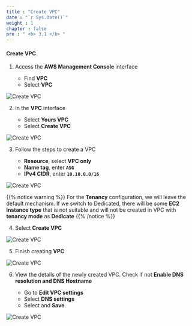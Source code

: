 ```yaml
---
title : "Create VPC"
date : "`r Sys.Date()`"
weight : 1
chapter : false
pre : " <b> 3.1 </b> "
---
```


#### Create VPC

1. Access the **AWS Management Console** interface

   - Find **VPC**
   - Select **VPC**

![Create VPC](/images/1/0001.png?featherlight=false&width=90pc)

2. In the **VPC** interface

   - Select **Yours VPC**
   - Select **Create VPC**


![Create VPC](/images/1/0002.png?featherlight=false&width=90pc)

3. Follow the steps to create a VPC

   - **Resource**, select **VPC only**
   - **Name tag**, enter **```ASG```**
   - **IPv4 CIDR**, enter **``10.10.0.0/16``**


![Create VPC](/images/1/0003.png?featherlight=false&width=90pc)

{{% notice warning %}}
For the **Tenancy** configuration, we will leave the default mechanism. If we switch to Dedicated, there will be some **EC2 Instance type** that is not suitable and will not be created in VPC with **tenancy mode** as **Dedicate**
{{% /notice %}}

4. Select **Create VPC**

![Create VPC](/images/1/0004.png?featherlight=false&width=90pc)

5. Finish creating **VPC**

![Create VPC](/images/1/0005.png?featherlight=false&width=90pc)


6. View the details of the newly created VPC. Check if not **Enable DNS resolution and DNS Hostname**

   - Go to **Edit VPC settings**
   - Select **DNS settings**
   - Select and **Save**.

![Create VPC](/images/1/0006.png?featherlight=false&width=90pc)